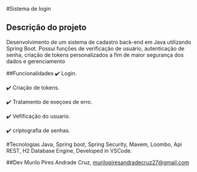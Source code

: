#Sistema de login

## Descrição do projeto
Desenvolvimento de um sistema de cadastro back-end em Java utilizando Spring Boot. Possui funções de verificação de usuário, autenticação de senha, criação de tokens personalizados a fim de maior segurança dos dados e gerenciamento

##Funcionalidades
✔️ Login.

✔️ Criação de tokens.

✔️ Tratamento de exeçoes de erro.

✔️ Vefificação do usuario.

✔️ criptografia de senhas.

#Tecnologias 
Java, Spring boot, Spring Security, Mavem, Loombo, Api REST, H2 Database Engine, Developed in VSCode.

##Dev
Murilo Pires Andrade Cruz, murilopiresandradecruz27@gmail.com
